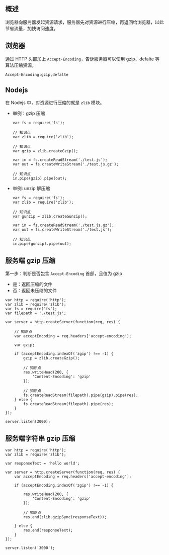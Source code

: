## 概述

浏览器向服务器发起资源请求，服务器先对资源进行压缩，再返回给浏览器，以此节省流量，加快访问速度。

## 浏览器

通过 HTTP 头部加上 `Accept-Encoding`，告诉服务器可以使用 gzip、defalte 等算法压缩资源。

```
Accept-Encoding:gzip,defalte
```

## Nodejs

在 Nodejs 中，对资源进行压缩的就是 `zlib` 模块。

+   举例：gzip 压缩

    ```
    var fs = require('fs');

    // 知识点
    var zlib = require('zlib');

    // 知识点
    var gzip = zlib.createGzip();

    var in = fs.createReadStream('./test.js');
    var out = fs.createWriteStream('./test.js.gz');

    // 知识点
    in.pipe(gzip).pipe(out);
    ```

+   举例: unzip 解压缩

    ```
    var fs = require('fs');
    var zlib = require('zlib');

    // 知识点
    var gunzip = zlib.createGunzip();

    var in = fs.createReadStream('./test.js.gz');
    var out = fs.createWriteStream('./test.js');

    // 知识点
    in.pipe(gunzip).pipe(out);
    ```

## 服务端 gzip 压缩

第一步：判断是否包含 `Accept-Encoding` 首部，且值为 gzip

+   是：返回压缩的文件
+   否：返回未压缩的文件

```
var http = require('http');
var zlib = require('zlib');
var fs = require('fs');
var filepath = './test.js';

var server = http.createServer(function(req, res) {

    // 知识点
    var acceptEncoding = req.headers['accept-encoding'];

    var gzip;

    if (acceptEncoding.indexOf('zgip') !== -1) {
        gzip = zlib.createGzip();

        // 知识点
        res.writeHead(200, {
            'Content-Encoding': 'gzip'
        });

        // 知识点
        fs.createReadStream(filepath).pipe(gzip).pipe(res);
    } else {
        fs.createReadStream(filepath).pipe(res);
    }
});

server.listen(3000);
```

## 服务端字符串 gzip 压缩

```
var http = require('http');
var zlib = require('zlib');

var responseText = 'hello world';

var server = http.createServer(function(req, res) {
    var acceptEncoding = req.headers['accept-encoding'];

    if (acceptEncoding.indexOf('zgip') !== -1) {
        
        res.writeHead(200, {
            'Content-Encoding': 'gzip'
        });

        // 知识点
        res.end(zlib.gzipSync(responseText));

    } else {
        res.end(responseText);
    }
});

server.listen('3000');
```
